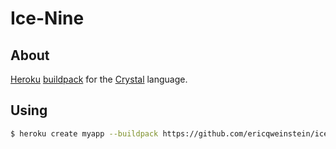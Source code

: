 Ice-Nine
========

## About
[Heroku](https://www.heroku.com/) [buildpack](https://devcenter.heroku.com/articles/buildpacks) for the [Crystal](http://crystal-lang.org/) language.

## Using
```sh
$ heroku create myapp --buildpack https://github.com/ericqweinstein/ice-nine.git
```
